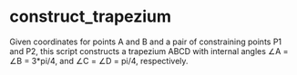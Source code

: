 # construct_trapezium
Given coordinates for points A and B and a pair of constraining points P1 and P2, this script constructs a trapezium ABCD with internal angles ∠A = ∠B = 3*pi/4, and ∠C = ∠D = pi/4, respectively.
